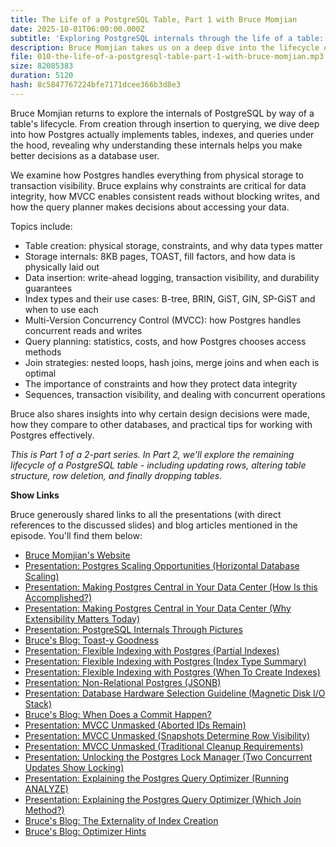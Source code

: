 ```yaml
---
title: The Life of a PostgreSQL Table, Part 1 with Bruce Momjian
date: 2025-10-01T06:00:00.000Z
subtitle: 'Exploring PostgreSQL internals through the life of a table: from creation through insertion to queries'
description: Bruce Momjian takes us on a deep dive into the lifecycle of a PostgreSQL table. We explore how tables are created, how data is inserted and stored, and how queries work - from physical storage and MVCC to constraints and query planning.
file: 010-the-life-of-a-postgresql-table-part-1-with-bruce-momjian.mp3
size: 82085383
duration: 5120
hash: 8c5847767224bfe7171dcee366b3d8e3
---
```


Bruce Momjian returns to explore the internals of PostgreSQL by way of a table's lifecycle.
From creation through insertion to querying, we dive deep into how Postgres actually implements tables, indexes, and queries under the hood, revealing why understanding these internals helps you make better decisions as a database user.

We examine how Postgres handles everything from physical storage to transaction visibility.
Bruce explains why constraints are critical for data integrity, how MVCC enables consistent reads without blocking writes, and how the query planner makes decisions about accessing your data.

Topics include:

- Table creation: physical storage, constraints, and why data types matter
- Storage internals: 8KB pages, TOAST, fill factors, and how data is physically laid out
- Data insertion: write-ahead logging, transaction visibility, and durability guarantees
- Index types and their use cases: B-tree, BRIN, GiST, GIN, SP-GiST and when to use each
- Multi-Version Concurrency Control (MVCC): how Postgres handles concurrent reads and writes
- Query planning: statistics, costs, and how Postgres chooses access methods
- Join strategies: nested loops, hash joins, merge joins and when each is optimal
- The importance of constraints and how they protect data integrity
- Sequences, transaction visibility, and dealing with concurrent operations

Bruce also shares insights into why certain design decisions were made, how they compare to other databases, and practical tips for working with Postgres effectively.

_This is Part 1 of a 2-part series. In Part 2, we'll explore the remaining lifecycle of a PostgreSQL table - including updating rows, altering table structure, row deletion, and finally dropping tables._

**Show Links**

Bruce generously shared links to all the presentations (with direct references to the discussed slides) and blog articles mentioned in the episode. You'll find them below:

- [Bruce Momjian's Website](https://momjian.us/)
- [Presentation: Postgres Scaling Opportunities (Horizontal Database Scaling)](https://momjian.us/main/writings/pgsql/scaling.pdf#page=6)
- [Presentation: Making Postgres Central in Your Data Center (How Is this Accomplished?)](https://momjian.us/main/writings/pgsql/central.pdf#page=4)
- [Presentation: Making Postgres Central in Your Data Center (Why Extensibility Matters Today)](https://momjian.us/main/writings/pgsql/central.pdf#page=20)
- [Presentation: PostgreSQL Internals Through Pictures](https://momjian.us/main/writings/pgsql/internalpics.pdf)
- [Bruce's Blog: Toast-y Goodness](https://momjian.us/main/blogs/pgblog/2012.html#January_17_2012)
- [Presentation: Flexible Indexing with Postgres (Partial Indexes)](https://momjian.us/main/writings/pgsql/indexing.pdf#page=10)
- [Presentation: Flexible Indexing with Postgres (Index Type Summary)](https://momjian.us/main/writings/pgsql/indexing.pdf#page=24)
- [Presentation: Flexible Indexing with Postgres (When To Create Indexes)](https://momjian.us/main/writings/pgsql/indexing.pdf#page=50)
- [Presentation: Non-Relational Postgres (JSONB)](https://momjian.us/main/writings/pgsql/non-relational.pdf#page=35)
- [Presentation: Database Hardware Selection Guideline (Magnetic Disk I/O Stack)](https://momjian.us/main/writings/pgsql/hw_selection.pdf#page=9)
- [Bruce's Blog: When Does a Commit Happen?](https://momjian.us/main/blogs/pgblog/2020.html#June_3_2020)
- [Presentation: MVCC Unmasked (Aborted IDs Remain)](https://momjian.us/main/writings/pgsql/mvcc.pdf#page=24)
- [Presentation: MVCC Unmasked (Snapshots Determine Row Visibility)](https://momjian.us/main/writings/pgsql/mvcc.pdf#page=10)
- [Presentation: MVCC Unmasked (Traditional Cleanup Requirements)](https://momjian.us/main/writings/pgsql/mvcc.pdf#page=44)
- [Presentation: Unlocking the Postgres Lock Manager (Two Concurrent Updates Show Locking)](https://momjian.us/main/writings/pgsql/locking.pdf#page=62)
- [Presentation: Explaining the Postgres Query Optimizer (Running ANALYZE)](https://momjian.us/main/writings/pgsql/optimizer.pdf#page=17)
- [Presentation: Explaining the Postgres Query Optimizer (Which Join Method?)](https://momjian.us/main/writings/pgsql/optimizer.pdf#page=30)
- [Bruce's Blog: The Externality of Index Creation](https://momjian.us/main/blogs/pgblog/2012.html#July_9_2012)
- [Bruce's Blog: Optimizer Hints](https://momjian.us/main/blogs/pgblog/2018.html#December_12_2018)
